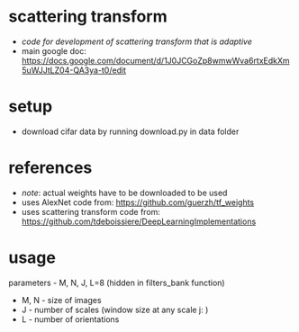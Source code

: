 # scattering transform
- *code for development of scattering transform that is adaptive*
- main google doc: https://docs.google.com/document/d/1J0JCGoZp8wmwWva6rtxEdkXm5uWJJtLZ04-QA3ya-t0/edit

# setup
- download cifar data by running download.py in data folder

# references
- *note*: actual weights have to be downloaded to be used
- uses AlexNet code from: https://github.com/guerzh/tf_weights
- uses scattering transform code from: https://github.com/tdeboissiere/DeepLearningImplementations

# usage
parameters - M, N, J, L=8 (hidden in filters_bank function)

- M, N - size of images
- J - number of scales (window size at any scale j: )
- L - number of orientations
